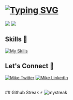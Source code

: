 # [![Typing SVG](https://readme-typing-svg.herokuapp.com/?lines=Hi!+👋+I'm+Vikash+💻;I+am+a+Software+Developer+⚡)](https://git.io/typing-svg)

[![](https://komarev.com/ghpvc/?username=vikash-uengage&color=blue&label=Profile%20Views)](https://github.com/Michael-0208/Michael-0208)
[![](https://img.shields.io/github/followers/vikash-uengage?label=GitHub%20Followers)](https://github.com/vikash-uengage)

## Skills 🎯

[![My Skills](https://skillicons.dev/icons?i=php,js,laravel,wordpress,vue,jquery,html,css,bootstrap,tailwind,mysql,git,nginx,linux,aws&perline=10)](https://github.com/Michael-0208)

## Let's Connect 🔗 

<a href="https://twitter.com/Michael37437801" target="_blank"><img src="https://img.shields.io/badge/Twitter-%231877F2.svg?&style=flat-square&logo=twitter&logoColor=white" alt=" Mike Twitter"></a>
<a href="https://www.linkedin.com/in/vikash-dangi-ba9387137/" target="_blank"><img src="https://img.shields.io/badge/LinkedIn-%230077B5.svg?&style=flat-square&logo=linkedin&logoColor=white" alt="Mike LinkedIn"></a>


<br>
## Github Streak ⚡

<img src="https://github-readme-streak-stats.herokuapp.com/?user=vikash-uengage&theme=tokyonight" alt="mystreak"/>
